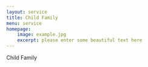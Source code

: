 ```yaml
---
layout: service
title: Child Family
menu: service
homepage:
    image: example.jpg
    excerpt: please enter some beautiful text here
---
```


Child Family
